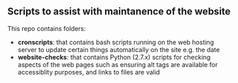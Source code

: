 ## Scripts to assist with maintanence of the website
This repo contains folders:
 - **cronscripts**: that contains bash scripts running on the web hosting server to update certain things automatically on the site e.g. the date
 - **website-checks**: that contains Python (2.7.x) scripts for checking aspects of the web pages such as ensuring alt tags are available for accessiblity purposes, and links to files are valid
